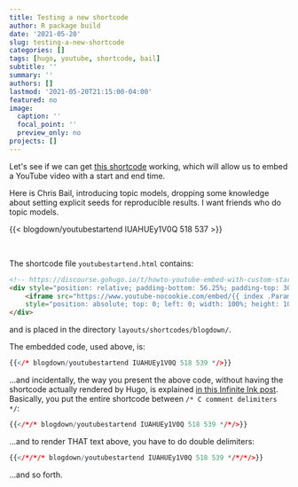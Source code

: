 ```yaml
---
title: Testing a new shortcode
author: R package build
date: '2021-05-20'
slug: testing-a-new-shortcode
categories: []
tags: [hugo, youtube, shortcode, bail]
subtitle: ''
summary: ''
authors: []
lastmod: '2021-05-20T21:15:00-04:00'
featured: no
image:
  caption: ''
  focal_point: ''
  preview_only: no
projects: []
---
```


Let's see if we can get [this shortcode](https://discourse.gohugo.io/t/howto-youtube-embed-with-custom-start-time/7060/6) working, which will allow us to embed a YouTube video with a start and end time.

Here is Chris Bail, introducing topic models, dropping some knowledge about setting explicit seeds for reproducible results. I want friends who do topic models.

{{< blogdown/youtubestartend IUAHUEy1V0Q 518 537 >}}

<br />

The shortcode file `youtubestartend.html` contains:

```html
<!-- https://discourse.gohugo.io/t/howto-youtube-embed-with-custom-start-time/7060/6 -->
<div style="position: relative; padding-bottom: 56.25%; padding-top: 30px; height: 0; overflow: hidden;">
    <iframe src="https://www.youtube-nocookie.com/embed/{{ index .Params 0 }}?start={{ index .Params 1 }}&end={{ index .Params 2}}"
    style="position: absolute; top: 0; left: 0; width: 100%; height: 100%;" allowfullscreen frameborder="0" title="YouTube Video"></iframe>
</div>
```

and is placed in the directory `layouts/shortcodes/blogdown/`.

The embedded code, used above, is:

```r
{{</* blogdown/youtubestartend IUAHUEy1V0Q 518 539 */>}}
```

...and incidentally, the way you present the above code, without having the shortcode actually rendered by Hugo, is explained [in this Infinite Ink post](https://www.ii.com/hugo-tips-fragments/#_11_escaping_hugo_shortcodes). Basically, you put the entire shortcode between `/* C comment delimiters */`:

```r
{{</*/* blogdown/youtubestartend IUAHUEy1V0Q 518 539 */*/>}}
```

...and to render THAT text above, you have to do double delimiters:

```r
{{</*/*/* blogdown/youtubestartend IUAHUEy1V0Q 518 539 */*/*/>}}
```

...and so forth.
